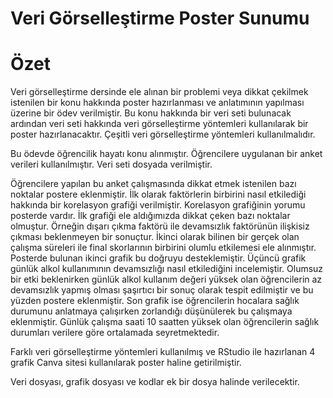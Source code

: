 # Veri Görselleştirme Poster Sunumu

# Özet
Veri görselleştirme dersinde ele alınan bir problemi veya dikkat çekilmek istenilen bir konu hakkında poster hazırlanması ve anlatımının yapılması üzerine bir ödev verilmiştir. Bu konu hakkında bir veri seti bulunacak ardından veri seti hakkında veri görselleştirme yöntemleri kullanılarak bir poster hazırlanacaktır. Çeşitli veri görselleştirme yöntemleri kullanılmalıdır. 

Bu ödevde öğrencilik hayatı konu alınmıştır. Öğrencilere uygulanan bir anket verileri kullanılmıştır. Veri seti dosyada verilmiştir.

Öğrencilere yapılan bu anket çalışmasında dikkat etmek istenilen bazı noktalar postere eklenmiştir. İlk olarak faktörlerin birbirini nasıl etkilediği hakkında bir korelasyon grafiği verilmiştir. Korelasyon grafiğinin yorumu posterde vardır. İlk grafiği ele aldığımızda dikkat çeken bazı noktalar olmuştur. Örneğin dışarı çıkma faktörü ile devamsızlık faktörünün ilişkisiz çıkması beklenmeyen bir sonuçtur. İkinci olarak bilinen bir gerçek olan çalışma süreleri ile final skorlarının birbirini olumlu etkilemesi ele alınmıştır. Posterde bulunan ikinci grafik bu doğruyu desteklemiştir. Üçüncü grafik günlük alkol kullanımının devamsızlığı nasıl etkilediğini incelemiştir. Olumsuz bir etki beklenirken günlük alkol kullanım değeri yüksek olan öğrencilerin az devamsızlık yapmış olması şaşırtıcı bir sonuç olarak tespit edilmiştir ve bu yüzden postere eklenmiştir. Son grafik ise öğrencilerin hocalara sağlık durumunu anlatmaya çalışırken zorlandığı düşünülerek bu çalışmaya eklenmiştir. Günlük çalışma saati 10 saatten yüksek olan öğrencilerin sağlık durumları verilere göre ortalamada seyretmektedir. 

Farklı veri görselleştirme yöntemleri kullanılmış ve RStudio ile hazırlanan 4 grafik Canva sitesi kullanılarak poster haline getirilmiştir. 

Veri dosyası, grafik dosyası ve kodlar ek bir dosya halinde verilecektir.


